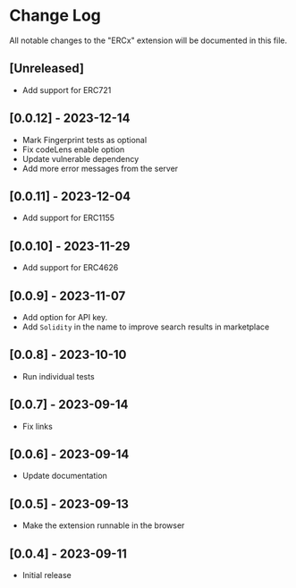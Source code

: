# Change Log

All notable changes to the "ERCx" extension will be documented in this file.

## [Unreleased]

- Add support for ERC721

## [0.0.12] - 2023-12-14

- Mark Fingerprint tests as optional
- Fix codeLens enable option
- Update vulnerable dependency
- Add more error messages from the server

## [0.0.11] - 2023-12-04

- Add support for ERC1155

## [0.0.10] - 2023-11-29

- Add support for ERC4626

## [0.0.9] - 2023-11-07

- Add option for API key.
- Add `Solidity` in the name to improve search results in marketplace

## [0.0.8] - 2023-10-10

- Run individual tests

## [0.0.7] - 2023-09-14

- Fix links

## [0.0.6] - 2023-09-14

- Update documentation

## [0.0.5] - 2023-09-13

- Make the extension runnable in the browser

## [0.0.4] - 2023-09-11

- Initial release
